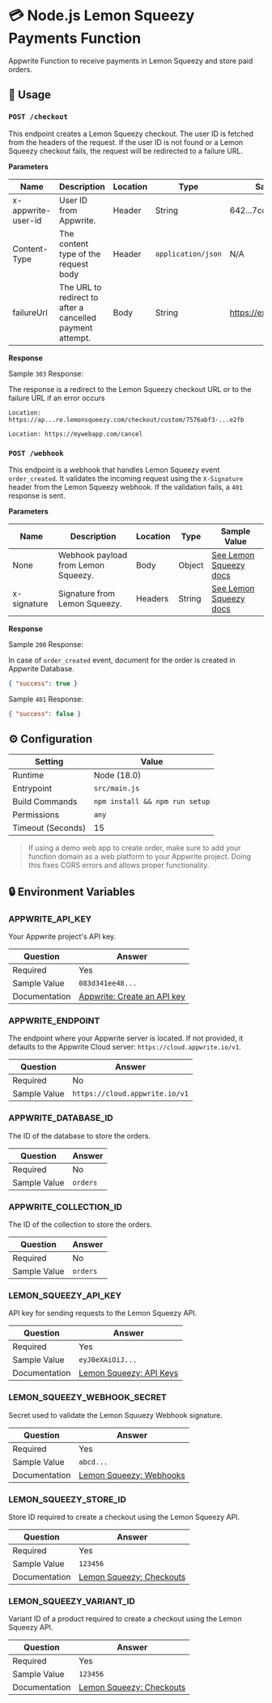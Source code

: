 # 💳 Node.js Lemon Squeezy Payments Function

Appwrite Function to receive payments in Lemon Squeezy and store paid orders.

## 🧰 Usage

### `POST /checkout`

This endpoint creates a Lemon Squeezy checkout. The user ID is fetched from the headers of the request. If the user ID is not found or a Lemon Squeezy checkout fails, the request will be redirected to a failure URL.

**Parameters**

| Name               | Description                                               | Location | Type               | Sample Value                |
| ------------------ | --------------------------------------------------------- | -------- | ------------------ | --------------------------- |
| x-appwrite-user-id | User ID from Appwrite.                                    | Header   | String             | 642...7cd                   |
| Content-Type       | The content type of the request body                      | Header   | `application/json` | N/A                         |
| failureUrl         | The URL to redirect to after a cancelled payment attempt. | Body     | String             | https://example.com/failure |

**Response**

Sample `303` Response:

The response is a redirect to the Lemon Squeezy checkout URL or to the failure URL if an error occurs

```text
Location: https://ap...re.lemonsqueezy.com/checkout/custom/7576abf3-...e2fb
```

```text
Location: https://mywebapp.com/cancel
```

### `POST /webhook`

This endpoint is a webhook that handles Lemon Squeezy event `order_created`. It validates the incoming request using the `X-Signature` header from the Lemon Squeezy webhook. If the validation fails, a `401` response is sent.

**Parameters**

| Name        | Description                         | Location | Type   | Sample Value                                                                                                                    |
| ----------- | ----------------------------------- | -------- | ------ | ------------------------------------------------------------------------------------------------------------------------------- |
| None        | Webhook payload from Lemon Squeezy. | Body     | Object | [See Lemon Squeezy docs](https://docs.lemonsqueezy.com/api/orders#the-order-object)                                             |
| x-signature | Signature from Lemon Squeezy.       | Headers  | String | [See Lemon Squeezy docs](https://docs.lemonsqueezy.com/guides/developer-guide/webhooks#signing-and-validating-webhook-requests) |

**Response**

Sample `200` Response:

In case of `order_created` event, document for the order is created in Appwrite Database.

```json
{ "success": true }
```

Sample `401` Response:

```json
{ "success": false }
```

## ⚙️ Configuration

| Setting           | Value                          |
| ----------------- | ------------------------------ |
| Runtime           | Node (18.0)                    |
| Entrypoint        | `src/main.js`                  |
| Build Commands    | `npm install && npm run setup` |
| Permissions       | `any`                          |
| Timeout (Seconds) | 15                             |

> If using a demo web app to create order, make sure to add your function domain as a web platform to your Appwrite project. Doing this fixes CORS errors and allows proper functionality.

## 🔒 Environment Variables

### APPWRITE_API_KEY

Your Appwrite project's API key.

| Question      | Answer                                                                                                                                                          |
| ------------- | --------------------------------------------------------------------------------------------------------------------------------------------------------------- |
| Required      | Yes                                                                                                                                                             |
| Sample Value  | `083d341ee48...`                                                                                                                                                |
| Documentation | [Appwrite: Create an API key](https://appwrite.io/docs/advanced/platform/api-keys#:~:text=To%20create%20a%20new%20API,scope%20to%20grant%20your%20application.) |

### APPWRITE_ENDPOINT

The endpoint where your Appwrite server is located. If not provided, it defaults to the Appwrite Cloud server: `https://cloud.appwrite.io/v1`.

| Question     | Answer                         |
| ------------ | ------------------------------ |
| Required     | No                             |
| Sample Value | `https://cloud.appwrite.io/v1` |

### APPWRITE_DATABASE_ID

The ID of the database to store the orders.

| Question     | Answer   |
| ------------ | -------- |
| Required     | No       |
| Sample Value | `orders` |

### APPWRITE_COLLECTION_ID

The ID of the collection to store the orders.

| Question     | Answer   |
| ------------ | -------- |
| Required     | No       |
| Sample Value | `orders` |

### LEMON_SQUEEZY_API_KEY

API key for sending requests to the Lemon Squeezy API.

| Question      | Answer                                                                      |
| ------------- | --------------------------------------------------------------------------- |
| Required      | Yes                                                                         |
| Sample Value  | `eyJ0eXAiOiJ...`                                                            |
| Documentation | [Lemon Squeezy: API Keys](https://docs.lemonsqueezy.com/api#authentication) |

### LEMON_SQUEEZY_WEBHOOK_SECRET

Secret used to validate the Lemon Squuezy Webhook signature.

| Question      | Answer                                                                                                      |
| ------------- | ----------------------------------------------------------------------------------------------------------- |
| Required      | Yes                                                                                                         |
| Sample Value  | `abcd...`                                                                                                   |
| Documentation | [Lemon Squeezy: Webhooks](https://docs.lemonsqueezy.com/guides/developer-guide/webhooks#from-the-dashboard) |

### LEMON_SQUEEZY_STORE_ID

Store ID required to create a checkout using the Lemon Squeezy API.

| Question      | Answer                                                                                                                           |
| ------------- | -------------------------------------------------------------------------------------------------------------------------------- |
| Required      | Yes                                                                                                                              |
| Sample Value  | `123456`                                                                                                                         |
| Documentation | [Lemon Squeezy: Checkouts](https://docs.lemonsqueezy.com/guides/developer-guide/taking-payments#creating-checkouts-with-the-api) |

### LEMON_SQUEEZY_VARIANT_ID

Variant ID of a product required to create a checkout using the Lemon Squeezy API.

| Question      | Answer                                                                                                                           |
| ------------- | -------------------------------------------------------------------------------------------------------------------------------- |
| Required      | Yes                                                                                                                              |
| Sample Value  | `123456`                                                                                                                         |
| Documentation | [Lemon Squeezy: Checkouts](https://docs.lemonsqueezy.com/guides/developer-guide/taking-payments#creating-checkouts-with-the-api) |
